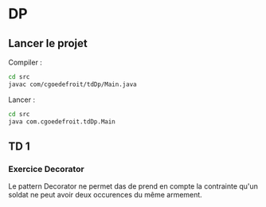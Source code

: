 # DP

## Lancer le projet

Compiler :

```bash
cd src
javac com/cgoedefroit/tdDp/Main.java
```

Lancer :

```bash
cd src
java com.cgoedefroit.tdDp.Main
```


## TD 1

### Exercice Decorator

Le pattern Decorator ne permet das de prend en compte la contrainte qu'un soldat ne peut avoir deux occurences du même
armement.
